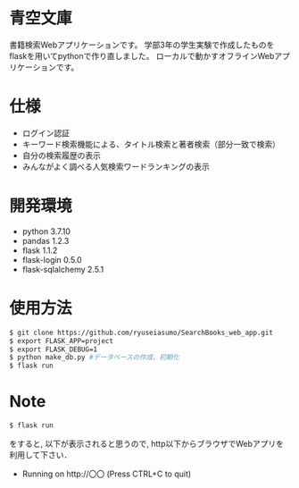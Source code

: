 # 青空文庫
書籍検索Webアプリケーションです。
学部3年の学生実験で作成したものをflaskを用いてpythonで作り直しました。
ローカルで動かすオフラインWebアプリケーションです。

# 仕様
* ログイン認証
* キーワード検索機能による、タイトル検索と著者検索（部分一致で検索）
* 自分の検索履歴の表示
* みんながよく調べる人気検索ワードランキングの表示


# 開発環境
* python 3.7.10
* pandas 1.2.3
* flask 1.1.2
* flask-login 0.5.0
* flask-sqlalchemy 2.5.1


# 使用方法
```bash
$ git clone https://github.com/ryuseiasumo/SearchBooks_web_app.git
$ export FLASK_APP=project
$ export FLASK_DEBUG=1
$ python make_db.py #データベースの作成、初期化
$ flask run
```

# Note
```bash
$ flask run
```
をすると, 以下が表示されると思うので, http以下からブラウザでWebアプリを利用して下さい．
* Running on http://〇〇 (Press CTRL+C to quit)
